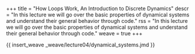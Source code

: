 +++
title = "How Loops Work, An Introduction to Discrete Dynamics"
descr = "In this lecture we will go over the basic properties of dynamical systems and understand their general behavior through code."
rss = "In this lecture we will go over the basic properties of dynamical systems and understand their general behavior through code."
weave = true
+++

{{ insert_weave _weave/lecture04/dynamical_systems.jmd }}
